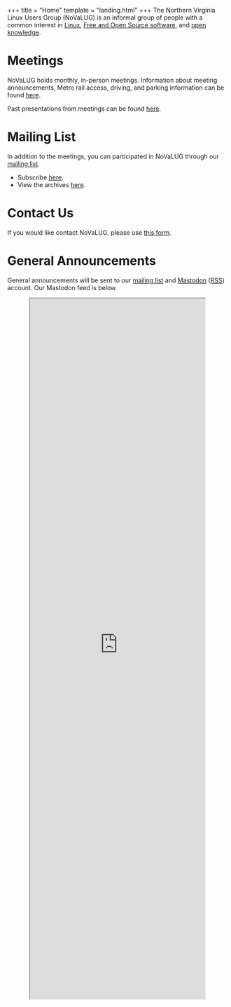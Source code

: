 +++
title = "Home"
template = "landing.html"
+++
The Northern Virginia Linux Users Group (NoVaLUG) is an informal group of people with a common 
interest in [Linux](https://www.linux.com/what-is-linux/), 
[Free and Open Source software](https://en.wikipedia.org/wiki/Free_and_open-source_software), and 
[open knowledge](https://en.wikipedia.org/wiki/Open_knowledge). 

# Meetings

NoVaLUG holds monthly, in-person meetings. Information about meeting announcements, Metro rail access, driving, and parking information 
can be found [here](@/meetings/index.md).

Past presentations from meetings can be found [here](@/presentations/_index.md).

# Mailing List

In addition to the meetings, you can participated in NoVaLUG through our [mailing list](https://lists.firemountain.net/mailman/listinfo/novalug).

* Subscribe [here](https://lists.firemountain.net/mailman/listinfo/novalug).
* View the archives [here](https://lists.firemountain.net/pipermail/novalug/).

# Contact Us

If you would like contact NoVaLUG, 
please use [this form](https://docs.google.com/forms/d/e/1FAIpQLSdyC8ANvEhW3L6L9r5Xk_5mXJekfhsIKWGHJr29qty31nihqQ/viewform?usp=sf_link).

# General Announcements

General announcements will be sent to our [mailing list](https://lists.firemountain.net/pipermail/novalug/) and 
[Mastodon](https://fosstodon.org/@novalug) ([RSS](https://fosstodon.org/@novalug.rss)) account. Our Mastodon feed is below.

<div style="text-align: center">
<iframe style="margin: auto;" allowfullscreen sandbox="allow-top-navigation allow-scripts allow-popups allow-popups-to-escape-sandbox" width="400" height="1600" src="https://mastofeed.com/apiv2/feed?userurl=https%3A%2F%2Ffosstodon.org%2Fusers%2Fnovalug&theme=dark&size=100&header=true&replies=false&boosts=false"></iframe>
</div>

